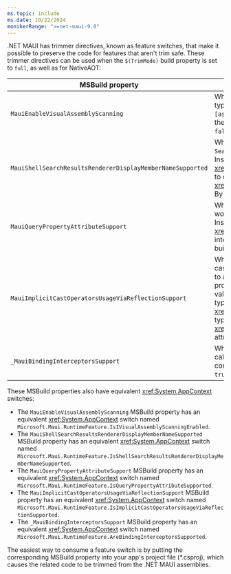```yaml
---
ms.topic: include
ms.date: 10/22/2024
monikerRange: ">=net-maui-9.0"
---
```


.NET MAUI has trimmer directives, known as feature switches, that make it possible to preserve the code for features that aren't trim safe. These trimmer directives can be used when the `$(TrimMode)` build property is set to `full`, as well as for NativeAOT:

| MSBuild property | Description |
| ---------------- | ----------- |
| `MauiEnableVisualAssemblyScanning` | When set to `true`, .NET MAUI will scan assemblies for types implementing `IVisual` and for `[assembly:Visual(...)]` attributes, and will register these types. By default, this build property is set to `false`. |
| `MauiShellSearchResultsRendererDisplayMemberNameSupported` | When set to `false`, the value of `SearchHandler.DisplayMemberName` will be ignored. Instead, you should provide an <xref:Microsoft.Maui.Controls.ItemsView.ItemTemplate> to define the appearance of <xref:Microsoft.Maui.Controls.SearchHandler> results. By default, this build property is set to `true`.|
| `MauiQueryPropertyAttributeSupport` | When set to `false`, `[QueryProperty(...)]` attributes won't be used to set property values when navigating. Instead, you should implement the <xref:Microsoft.Maui.Controls.IQueryAttributable> interface to accept query parameters. By default, this build property is set to `true`. |
| `MauiImplicitCastOperatorsUsageViaReflectionSupport` | When set to `false`, .NET MAUI won't look for implicit cast operators when converting values from one type to another. This can affect bindings between properties with different types, and setting a property value of a bindable object with a value of a different type. Instead, you should define a <xref:System.ComponentModel.TypeConverter> for your type and attach it to the type using the <xref:System.ComponentModel.TypeConverterAttribute> attribute. By default, this build property is set to `true`.|
| `_MauiBindingInterceptorsSupport` | When set to `false`, .NET MAUI won't intercept any calls to the `SetBinding` methods and won't try to compile them. By default, this build property is set to `true`. |

These MSBuild properties also have equivalent <xref:System.AppContext> switches:

- The `MauiEnableVisualAssemblyScanning` MSBuild property has an equivalent <xref:System.AppContext> switch named `Microsoft.Maui.RuntimeFeature.IsIVisualAssemblyScanningEnabled`.
- The `MauiShellSearchResultsRendererDisplayMemberNameSupported` MSBuild property has an equivalent <xref:System.AppContext> switch named `Microsoft.Maui.RuntimeFeature.IsShellSearchResultsRendererDisplayMemberNameSupported`.
- The `MauiQueryPropertyAttributeSupport` MSBuild property has an equivalent <xref:System.AppContext> switch named `Microsoft.Maui.RuntimeFeature.IsQueryPropertyAttributeSupported`.
- The `MauiImplicitCastOperatorsUsageViaReflectionSupport` MSBuild property has an equivalent <xref:System.AppContext> switch named `Microsoft.Maui.RuntimeFeature.IsImplicitCastOperatorsUsageViaReflectionSupported`.
- The `_MauiBindingInterceptorsSupport` MSBuild property has an equivalent <xref:System.AppContext> switch named `Microsoft.Maui.RuntimeFeature.AreBindingInterceptorsSupported`.

The easiest way to consume a feature switch is by putting the corresponding MSBuild property into your app's project file (*.csproj), which causes the related code to be trimmed from the .NET MAUI assemblies.
